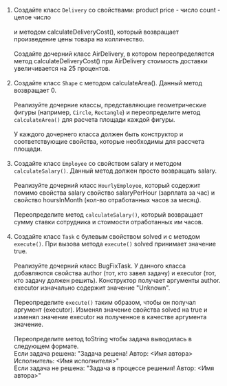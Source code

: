 1. Создайте класс `Delivery` со свойствами:
      product price - число
      count - целое число
<br/><br/>
и методом calculateDeliveryCost(), который возвращает произведение цены товара на колличество.
<br/><br/>
Создайте дочерний класс AirDelivery, в котором переопределяется метод calculateDeliveryCost()
   при AirDelivery стоимость доставки увеличивается на 25 процентов.
<br/><br/>
2. Создайте класс `Shape` с методом calculateArea(). Данный метод возвращает 0.
<br/><br/>
Реализуйте дочерние классы, представляющие геометрические фигуры (например, `Circle`, `Rectangle`) и переопределите метод `calculateArea()` для расчета площади каждой фигуры.
<br/><br/>
У каждого дочернего класса должен быть конструктор и соответствующие свойства, которые необходимы для рассчета площади.
<br/><br/>
3. Создайте класс `Employee` со свойством salary и методом `calculateSalary()`. Данный метод должен просто возвращать salary.
<br/><br/>
Реализуйте дочерний класс `HourlyEmployee`, который содержит помимо свойства salary свойство salaryPerHour (зарплата за час) и свойство hoursInMonth (кол-во отработанных часов за месяц).
<br/><br/>
Переопределите метод `calculateSalary()`, который возвращает сумму ставки сотрудника и стоимости отработанных им часов.
<br/><br/>
4. Создайте класс `Task` с булевым свойством solved и с методом `execute()`. При вызова метода `execute()` solved принимает значение true. 
<br/><br/>
Реализуйте дочерний класс BugFixTask. У данного класса добавляются свойства author (тот, кто завел задачу) и executor (тот, кто задачу должен решить). Конструктор получает аргументы author. executor изначально содержит значение "Unknown".
<br/><br/>
Переопределите `execute()` таким образом, чтобы он получал аргумент (executor). Изменял значение свойства solved на true и изменял значение executor на полученное в качестве аргумента значение. 
<br/><br/>
Переопределите метод toString чтобы задача выводилась в следующем формате. <br/>
Если задача решена: "Задача решена! Автор: <Имя автора> Исполнитель: <Имя исполнителя>"<br/>
Если задача не решена: "Задача в процессе решения! Автор: <Имя автора>"<br/>